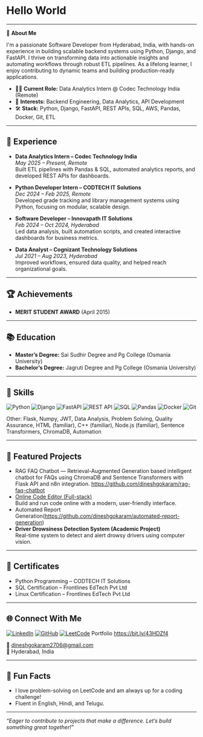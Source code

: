 # Hello World

---

🚀 **About Me**

I'm a passionate Software Developer from Hyderabad, India, with hands-on experience in building scalable backend systems using Python, Django, and FastAPI. I thrive on transforming data into actionable insights and automating workflows through robust ETL pipelines. As a lifelong learner, I enjoy contributing to dynamic teams and building production-ready applications.

- 🧑‍💻 **Current Role:** Data Analytics Intern @ Codec Technology India (Remote)
- 🎯 **Interests:** Backend Engineering, Data Analytics, API Development
- 🛠️ **Stack:** Python, Django, FastAPI, REST APIs, SQL, AWS, Pandas, Docker, Git, ETL

---

## 💼 Experience

- **Data Analytics Intern – Codec Technology India**  
  _May 2025 – Present, Remote_  
  Built ETL pipelines with Pandas & SQL, automated analytics reports, and developed REST APIs for dashboards.

- **Python Developer Intern – CODTECH IT Solutions**  
  _Dec 2024 – Feb 2025, Remote_  
  Developed grade tracking and library management systems using Python, focusing on modular, scalable design.

- **Software Developer – Innovapath IT Solutions**  
  _Feb 2024 – Oct 2024, Hyderabad_  
  Led data analysis, built automation scripts, and created interactive dashboards for business metrics.

- **Data Analyst – Cognizant Technology Solutions**  
  _Jul 2021 – Aug 2023, Hyderabad_  
  Improved workflows, ensured data quality, and helped reach organizational goals.

---

## 🏆 Achievements

- **MERIT STUDENT AWARD** (April 2015)

---

## 📚 Education

- **Master’s Degree:** Sai Sudhir Degree and Pg College (Osmania University)
- **Bachelor’s Degree:** Jagruti Degree and Pg College (Osmania University)

---

## 🧰 Skills

![Python](https://img.shields.io/badge/Python-3776AB?style=flat&logo=python&logoColor=white)
![Django](https://img.shields.io/badge/Django-092E20?style=flat&logo=django&logoColor=white)
![FastAPI](https://img.shields.io/badge/FastAPI-009688?style=flat&logo=fastapi&logoColor=white)
![REST API](https://img.shields.io/badge/REST-API-blue)
![SQL](https://img.shields.io/badge/SQL-4479A1?style=flat&logo=postgresql&logoColor=white)
![Pandas](https://img.shields.io/badge/Pandas-150458?style=flat&logo=pandas&logoColor=white)
![Docker](https://img.shields.io/badge/Docker-2496ED?style=flat&logo=docker&logoColor=white)
![Git](https://img.shields.io/badge/Git-F05032?style=flat&logo=git&logoColor=white)

Other: Flask, Numpy, JWT, Data Analysis, Problem Solving, Quality Assurance, HTML (familiar), C++ (familiar), Node.js (familiar), Sentence Transformers, ChromaDB, Automation

---

## 🚀 Featured Projects
- RAG FAQ Chatbot — Retrieval-Augmented Generation based intelligent chatbot for FAQs using ChromaDB and Sentence Transformers with Flask API and n8n integration. https://github.com/dineshgokaram/rag-faq-chatbot
- [Online Code Editor (Full-stack)](https://github.com/dineshgokaram/online-code-editor)  
  Build and run code online with a modern, user-friendly interface.
- Automated Report Generation(https://github.com/dineshgokaram/automated-report-generation)
- **Driver Drowsiness Detection System (Academic Project)**  
  Real-time system to detect and alert drowsy drivers using computer vision.

---

## 📜 Certificates

- Python Programming – CODTECH IT Solutions
- SQL Certification – Frontlines EdTech Pvt Ltd
- Linux Certification – Frontlines EdTech Pvt Ltd

---

## 🌐 Connect With Me

[![LinkedIn](https://img.shields.io/badge/-LinkedIn-blue?logo=linkedin&logoColor=white&style=flat)](https://linkedin.com/in/dinesh-gokaram)
[![GitHub](https://img.shields.io/badge/-GitHub-black?logo=github&logoColor=white&style=flat)](https://github.com/dineshgokaram)
[![LeetCode](https://img.shields.io/badge/-LeetCode-FFA116?logo=leetcode&logoColor=white&style=flat)](https://leetcode.com/u/p2w1dyD1aN/)
Portfolio https://bit.ly/43HDZf4

📧 dineshgokaram2706@gmail.com  
📍 Hyderabad, India

---


## 🌱 Fun Facts

- I love problem-solving on LeetCode and am always up for a coding challenge!
- Fluent in English, Hindi, and Telugu.

---

_“Eager to contribute to projects that make a difference. Let’s build something great together!”_

